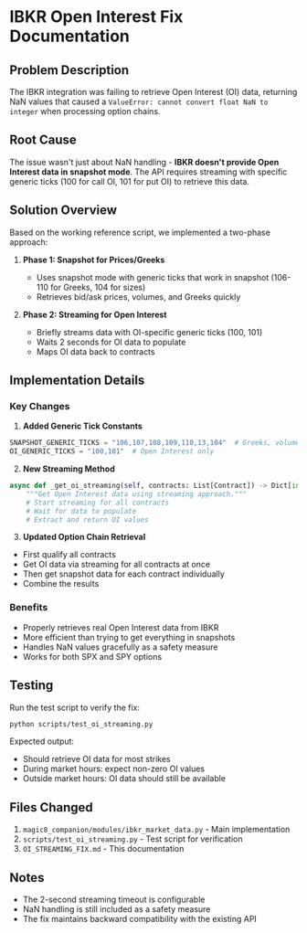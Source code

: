 # IBKR Open Interest Fix Documentation

## Problem Description
The IBKR integration was failing to retrieve Open Interest (OI) data, returning NaN values that caused a `ValueError: cannot convert float NaN to integer` when processing option chains.

## Root Cause
The issue wasn't just about NaN handling - **IBKR doesn't provide Open Interest data in snapshot mode**. The API requires streaming with specific generic ticks (100 for call OI, 101 for put OI) to retrieve this data.

## Solution Overview
Based on the working reference script, we implemented a two-phase approach:

1. **Phase 1: Snapshot for Prices/Greeks**
   - Uses snapshot mode with generic ticks that work in snapshot (106-110 for Greeks, 104 for sizes)
   - Retrieves bid/ask prices, volumes, and Greeks quickly

2. **Phase 2: Streaming for Open Interest**
   - Briefly streams data with OI-specific generic ticks (100, 101)
   - Waits 2 seconds for OI data to populate
   - Maps OI data back to contracts

## Implementation Details

### Key Changes

1. **Added Generic Tick Constants**
```python
SNAPSHOT_GENERIC_TICKS = "106,107,108,109,110,13,104"  # Greeks, volumes, sizes
OI_GENERIC_TICKS = "100,101"  # Open Interest only
```

2. **New Streaming Method**
```python
async def _get_oi_streaming(self, contracts: List[Contract]) -> Dict[int, int]:
    """Get Open Interest data using streaming approach."""
    # Start streaming for all contracts
    # Wait for data to populate
    # Extract and return OI values
```

3. **Updated Option Chain Retrieval**
- First qualify all contracts
- Get OI data via streaming for all contracts at once
- Then get snapshot data for each contract individually
- Combine the results

### Benefits
- Properly retrieves real Open Interest data from IBKR
- More efficient than trying to get everything in snapshots
- Handles NaN values gracefully as a safety measure
- Works for both SPX and SPY options

## Testing
Run the test script to verify the fix:
```bash
python scripts/test_oi_streaming.py
```

Expected output:
- Should retrieve OI data for most strikes
- During market hours: expect non-zero OI values
- Outside market hours: OI data should still be available

## Files Changed
1. `magic8_companion/modules/ibkr_market_data.py` - Main implementation
2. `scripts/test_oi_streaming.py` - Test script for verification
3. `OI_STREAMING_FIX.md` - This documentation

## Notes
- The 2-second streaming timeout is configurable
- NaN handling is still included as a safety measure
- The fix maintains backward compatibility with the existing API
